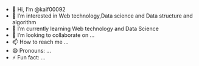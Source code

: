 - 👋 Hi, I’m @kaif00092
- 👀 I’m interested in Web technology,Data science and Data structure and algorithm
- 🌱 I’m currently learning Web technology and Data Science
- 💞️ I’m looking to collaborate on ...
- 📫 How to reach me ...
- 😄 Pronouns: ...
- ⚡ Fun fact: ...

<!---
kaif00092/kaif00092 is a ✨ special ✨ repository because its `README.md` (this file) appears on your GitHub profile.
You can click the Preview link to take a look at your changes.
--->
